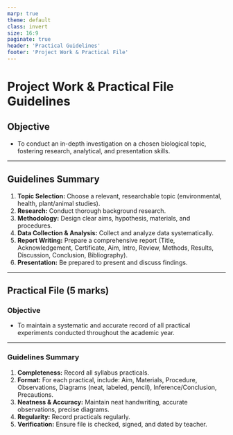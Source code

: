 ```yaml
---
marp: true
theme: default
class: invert
size: 16:9
paginate: true
header: 'Practical Guidelines'
footer: 'Project Work & Practical File'
---
```


# Project Work & Practical File Guidelines

## Objective

*   To conduct an in-depth investigation on a chosen biological topic, fostering research, analytical, and presentation skills.

---

## Guidelines Summary

1.  **Topic Selection:** Choose a relevant, researchable topic (environmental, health, plant/animal studies).
2.  **Research:** Conduct thorough background research.
3.  **Methodology:** Design clear aims, hypothesis, materials, and procedures.
4.  **Data Collection & Analysis:** Collect and analyze data systematically.
5.  **Report Writing:** Prepare a comprehensive report (Title, Acknowledgement, Certificate, Aim, Intro, Review, Methods, Results, Discussion, Conclusion, Bibliography).
6.  **Presentation:** Be prepared to present and discuss findings.

---

## Practical File (5 marks)

### Objective

*   To maintain a systematic and accurate record of all practical experiments conducted throughout the academic year.

---

### Guidelines Summary

1.  **Completeness:** Record all syllabus practicals.
2.  **Format:** For each practical, include: Aim, Materials, Procedure, Observations, Diagrams (neat, labeled, pencil), Inference/Conclusion, Precautions.
3.  **Neatness & Accuracy:** Maintain neat handwriting, accurate observations, precise diagrams.
4.  **Regularity:** Record practicals regularly.
5.  **Verification:** Ensure file is checked, signed, and dated by teacher.
